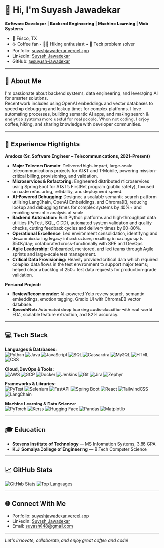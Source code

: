# 👋 Hi, I'm Suyash Jawadekar

**Software Developer | Backend Engineering | Machine Learning | Web Systems**

- 📍 Frisco, TX
- ☕ Coffee fan • 🚶‍♂️ Hiking enthusiast • 🧩 Tech problem solver
- Portfolio: [suyashjawadekar.vercel.app](https://suyashjawadekar.vercel.app)
- LinkedIn: [Suyash Jawadekar](https://www.linkedin.com/in/suyash-jawadekar/)
- GitHub: [@suyash-jawadekar](https://github.com/suyash-jawadekar)

---

## 🚀 About Me

I'm passionate about backend systems, data engineering, and leveraging AI for smarter solutions.  
Recent work includes using OpenAI embeddings and vector databases to speed up debugging and lookup times for complex platforms. I love automating processes, building semantic AI apps, and making search & analytics systems more useful for real people. When not coding, I enjoy coffee, hiking, and sharing knowledge with developer communities.

---

## 💼 Experience Highlights

**Amdocs (Sr. Software Engineer – Telecommunications, 2021–Present)**

- **Major Telecom Domain:** Delivered high-impact, large-scale telecommunications projects for AT&T and T-Mobile, powering mission-critical billing, provisioning, and validation.
- **Microservices & Refactoring:** Engineered distributed microservices using Spring Boot for AT&T’s FirstNet program (public safety), focused on code refactoring, reliability, and deployment speed.
- **AI-Powered Debugging:** Designed a scalable semantic search platform utilizing LangChain, OpenAI Embeddings, and ChromaDB, reducing lookup and debugging times for complex systems by 40%+ and enabling semantic analysis at scale.
- **Backend Automation:** Built Python platforms and high-throughput data utilities (PyTest, SQL, CICD), automated system validation and quality checks, cutting feedback cycles and delivery times by 60–80%.
- **Operational Excellence:** Led environment consolidation, identifying and decommissioning legacy infrastructure, resulting in savings up to $50K/day; collaborated cross-functionally with SRE and DevOps.
- **Agile Leadership:** Onboarded, mentored, and led teams through Agile sprints and large-scale test management.
- **Critical Data Provisioning:** Heavily provided critical data which required complex data flows in the test environment to support major teams; helped clear a backlog of 250+ test data requests for production-grade validation.

**Personal Projects**
- **ReviewRecommender:** AI-powered Yelp review search, semantic embeddings, emotion tagging, Gradio UI with ChromaDB vector database.
- **SpeechNet:** Automated deep learning audio classifier with real-world EDA, scalable feature extraction, and 82% accuracy.

---

## 💻 Tech Stack

**Languages & Databases:**  
![Python](https://img.shields.io/badge/python-%233776AB.svg?style=for-the-badge&logo=python&logoColor=white)
![Java](https://img.shields.io/badge/java-%23ED8B00.svg?style=for-the-badge&logo=java&logoColor=white)
![JavaScript](https://img.shields.io/badge/javascript-%23F7DF1E.svg?style=for-the-badge&logo=javascript&logoColor=black)
![SQL](https://img.shields.io/badge/sql-%2307405e.svg?style=for-the-badge&logo=postgresql&logoColor=white)
![Cassandra](https://img.shields.io/badge/cassandra-%23385C4D.svg?style=for-the-badge&logo=apache-cassandra&logoColor=white)
![MySQL](https://img.shields.io/badge/mysql-%234479A1.svg?style=for-the-badge&logo=mysql&logoColor=white)
![HTML](https://img.shields.io/badge/html5-%23E34F26.svg?style=for-the-badge&logo=html5&logoColor=white)
![CSS](https://img.shields.io/badge/css3-%231572B6.svg?style=for-the-badge&logo=css3&logoColor=white)

**Cloud, DevOps & Tools:**  
![AWS](https://img.shields.io/badge/AWS-%23232F3E.svg?style=for-the-badge&logo=amazon-aws&logoColor=white)
![GCP](https://img.shields.io/badge/GCP-%234285F4.svg?style=for-the-badge&logo=google-cloud&logoColor=white)
![Docker](https://img.shields.io/badge/docker-%230db7ed.svg?style=for-the-badge&logo=docker&logoColor=white)
![Jenkins](https://img.shields.io/badge/jenkins-%23D24939.svg?style=for-the-badge&logo=jenkins&logoColor=white)
![Git](https://img.shields.io/badge/git-%23F05033.svg?style=for-the-badge&logo=git&logoColor=white)
![Jira](https://img.shields.io/badge/jira-%230A0FFF.svg?style=for-the-badge&logo=jira&logoColor=white)
![Zephyr](https://img.shields.io/badge/zephyr-%23B7C9E2.svg?style=for-the-badge&logoColor=white)

**Frameworks & Libraries:**  
![PyTest](https://img.shields.io/badge/pytest-%230A9EDC.svg?style=for-the-badge&logo=pytest&logoColor=white)
![Selenium](https://img.shields.io/badge/selenium-%2343b02a.svg?style=for-the-badge&logo=selenium&logoColor=white)
![FastAPI](https://img.shields.io/badge/fastapi-%2300C7B7.svg?style=for-the-badge&logo=fastapi&logoColor=white)
![Spring Boot](https://img.shields.io/badge/springboot-%236DB33F.svg?style=for-the-badge&logo=springboot&logoColor=white)
![React](https://img.shields.io/badge/react-%2320232a.svg?style=for-the-badge&logo=react&logoColor=%2361DAFB)
![TailwindCSS](https://img.shields.io/badge/tailwindcss-%2338b2ac.svg?style=for-the-badge&logo=tailwind-css&logoColor=white)
![LangChain](https://img.shields.io/badge/langchain-%2332d687.svg?style=for-the-badge&logoColor=white)

**Machine Learning & Data Science:**  
![PyTorch](https://img.shields.io/badge/pytorch-%23ee4c2c.svg?style=for-the-badge&logo=pytorch&logoColor=white)
![Keras](https://img.shields.io/badge/keras-%23D00000.svg?style=for-the-badge&logo=keras&logoColor=white)
![Hugging Face](https://img.shields.io/badge/huggingface-%23FFD21A.svg?style=for-the-badge&logo=hugging-face&logoColor=black)
![Pandas](https://img.shields.io/badge/pandas-%23150458.svg?style=for-the-badge&logo=pandas&logoColor=white)
![Matplotlib](https://img.shields.io/badge/matplotlib-%230A84FF.svg?style=for-the-badge&logo=matplotlib&logoColor=white)



---

## 🎓 Education

- **Stevens Institute of Technology** — MS Information Systems, 3.86 GPA
- **K.J. Somaiya College of Engineering** — B.Tech Computer Science

---

## 📈 GitHub Stats

![GitHub Stats](https://github-readme-stats.vercel.app/api?username=suyash-jawadekar&show_icons=true)
![Top Languages](https://github-readme-stats.vercel.app/api/top-langs/?username=suyash-jawadekar&layout=compact)

---

## 🌐 Connect With Me

- Portfolio: [suyashjawadekar.vercel.app](https://suyashjawadekar.vercel.app)
- LinkedIn: [Suyash Jawadekar](https://www.linkedin.com/in/suyash-jawadekar/)
- Email: suyash048@gmail.com

---

*Let's innovate, collaborate, and enjoy great coffee and code!*
